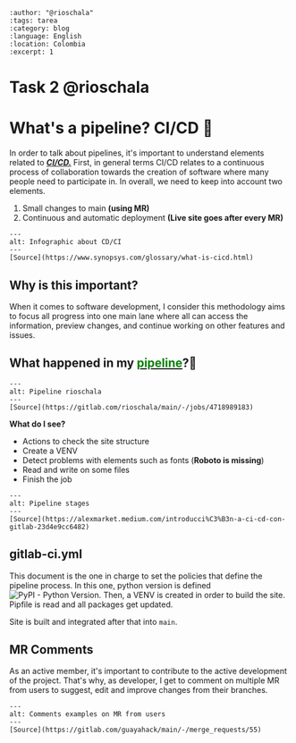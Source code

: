 ```{post} 2023-07-29
:author: "@rioschala"
:tags: tarea
:category: blog
:language: English
:location: Colombia
:excerpt: 1
```
# Task 2 @rioschala
# What's a pipeline? CI/CD 🔄️

In order to talk about pipelines, it's important to understand elements related to [***CI/CD.***](https://en.wikipedia.org/wiki/CI/CD) First, in general terms CI/CD relates to a continuous process of collaboration towards the creation of software where many people need to participate in. In overall, we need to keep into account two elements.

1. Small changes to main **(using MR)**
2. Continuous and automatic deployment **(Live site goes after every MR)**


```{figure} task-2-pipelines-hw.md-data/ci-cd-info.svg
---
alt: Infographic about CD/CI
---
[Source](https://www.synopsys.com/glossary/what-is-cicd.html)
```

## Why is this important?
When it comes to software development, I consider this methodology aims to focus all progress into one main lane where all can access the information, preview changes, and continue working on other features and issues.

## What happened in my [<t><span style="color:green;">pipeline</span></t>](https://gitlab.com/rioschala/main/-/jobs/4718989183)?🚩

```{figure} task-2-pipelines-hw.md-data/pipeline-mr-rioschala.png
---
alt: Pipeline rioschala
---
[Source](https://gitlab.com/rioschala/main/-/jobs/4718989183)
```

**What do I see?**
* Actions to check the site structure
* Create a VENV
* Detect problems with elements such as fonts (**Roboto is missing**)
* Read and write on some files
* Finish the job

```{figure} task-2-pipelines-hw.md-data/stages-pipeline.png
---
alt: Pipeline stages
---
[Source](https://alexmarket.medium.com/introducci%C3%B3n-a-ci-cd-con-gitlab-23d4e9cc6482)
```
## gitlab-ci.yml

This document is the one in charge to set the policies that define the pipeline process. In this one, python version is defined ![PyPI - Python Version](https://img.shields.io/pypi/pyversions/pipenv). Then, a VENV is created in order to build the site. Pipfile is read and all packages get updated. 

Site is built and integrated after that into `main`.

## MR Comments 
As an active member, it's important to contribute to the active development of the project. That's why, as developer, I get to comment on multiple MR from users to suggest, edit and improve changes from their branches. 

```{figure} task-2-pipelines-hw.md-data/comments-mr.png
---
alt: Comments examples on MR from users
---
[Source](https://gitlab.com/guayahack/main/-/merge_requests/55)
```

